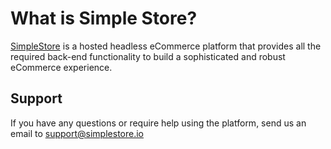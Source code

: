 # What is Simple Store?

[SimpleStore](https://simplestore.io/) is a hosted headless eCommerce platform that provides all the required back-end functionality to build a sophisticated and robust eCommerce experience.

## Support

If you have any questions or require help using the platform, send us an email to support@simplestore.io

